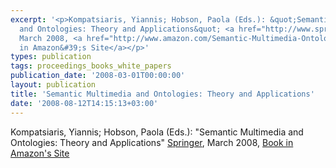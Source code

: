 ```yaml
---
excerpt: '<p>Kompatsiaris, Yiannis; Hobson, Paola (Eds.): &quot;Semantic Multimedia
  and Ontologies: Theory and Applications&quot; <a href="http://www.springer.com/east/home/computer/information+systems?SGWID=5-152-22-173762913-0">Springer</a>,
  March 2008, <a href="http://www.amazon.com/Semantic-Multimedia-Ontologies-Theory-Applications/dp/1848000758/ref=sr_1_1?ie=UTF8&amp;s=books&amp;qid=1202389858&amp;sr=1-1">Book
  in Amazon&#39;s Site</a></p>'
types: publication
tags: proceedings_books_white_papers
publication_date: '2008-03-01T00:00:00'
layout: publication
title: 'Semantic Multimedia and Ontologies: Theory and Applications'
date: '2008-08-12T14:15:13+03:00'
---
```

<p>Kompatsiaris, Yiannis; Hobson, Paola (Eds.): &quot;Semantic Multimedia and Ontologies: Theory and Applications&quot; <a href="http://www.springer.com/east/home/computer/information+systems?SGWID=5-152-22-173762913-0">Springer</a>, March 2008, <a href="http://www.amazon.com/Semantic-Multimedia-Ontologies-Theory-Applications/dp/1848000758/ref=sr_1_1?ie=UTF8&amp;s=books&amp;qid=1202389858&amp;sr=1-1">Book in Amazon&#39;s Site</a></p>
